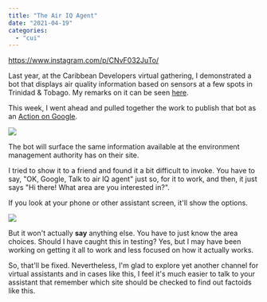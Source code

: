 ```yaml
---
title: "The Air IQ Agent"
date: "2021-04-19"
categories: 
  - "cui"
---
```


https://www.instagram.com/p/CNvF032JuTo/

Last year, at the Caribbean Developers virtual gathering, I demonstrated a bot that displays air quality information based on sensors at a few spots in Trinidad & Tobago. My remarks on it can be seen [here](https://youtu.be/Q4MZkMn5fcc?t=945).

This week, I went ahead and pulled together the work to publish that bot as an [Action on Google](https://assistant.google.com/services/a/uid/000000090629e496).

[![](https://irwinium.files.wordpress.com/2021/04/image.png?w=1024)](https://www.ema.co.tt/our-environment/air/)

The bot will surface the same information available at the environment management authority has on their site.

I tried to show it to a friend and found it a bit difficult to invoke. You have to say, "OK, Google, Talk to air IQ agent" just so, for it to work, and then, it just says "Hi there! What area are you interested in?".

If you look at your phone or other assistant screen, it'll show the options.

![](https://lh3.googleusercontent.com/9e8O7HR1coTjJ2DniIw5W-2JfgO7qarSI05updyUqUPedqu2jPLUYTbZYtGU5xcPrEYFeosW3uqojaOEdd2gGnjfdI2LjVEBnVqn5i6t-w9izgIZCHE9SbSvs3k6WQEHFjQdpGR7QzkcCPEPdT0YKzaCVxzgncYAfqMMjiYk7H2qI10xlbmhicdYV2HME7WhgfHTLWz_RINuvxkUb5-EoM280ShIMfC-2xvzo2ZEuMbX7PML07KfCSXGhoDx4n-i0Cwbeu1udu6pP2sACNprnHn3mp1abqykjt5HaxCuExN7keGVft-dADd4jgQ9rydEHnZvDRn4ngaCMjhgkxSCA0nzEdFy2BMD4NNlCHAyGc7D6idQ5jY-XHFD9BnsjOMX_rbG-Ak064No_EoG9c85yzpn_UnIORNC21WFRlCaEgYV8UuriQqyQhNbGtRJooJyuMPHhVC0RUiXQCjaSMgMLuCsa_BfnEI_jL5QhlbBFksr1HXPCZhW6ZvtKHTbKLo2vG-LxyvvMtB7twtmSJ_0DZkVRcuuAMUcNIvyZ-kmZ8g_ArFBTtAzfqO8w6quQn9oBhr3be-TuymrQGdL1b0UcHLtCSLScsD33Kkh5LO5NrYNxrgoy9AOMxGPjGBOE3IC4yUNkR6MbdZ3PuYMnvuEOxN-6_ZAGdqbyDxhZonorjDri3SadgAncpvw7GUDU95GEowNsd3VVDjIP29vK5JC4R9y=w824-h1780-no?authuser=0)

But it won't actually **say** anything else. You have to just know the area choices. Should I have caught this in testing? Yes, but I may have been working on getting it all to work and less focused on how it actually works.

So, that'll be fixed. Nevertheless, I'm glad to explore yet another channel for virtual assistants and in cases like this, I feel it's much easier to talk to your assistant that remember which site should be checked to find out factoids like this.
